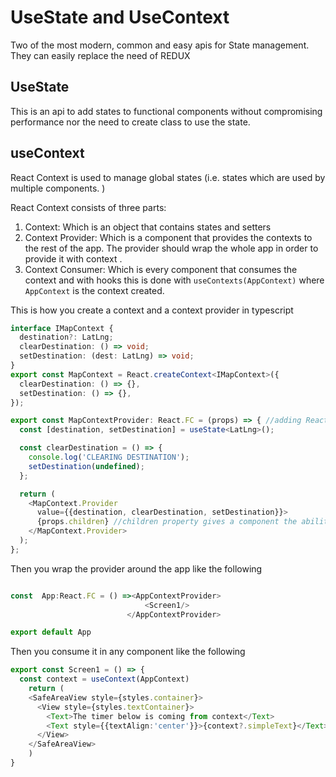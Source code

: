# UseState and UseContext 
Two of the most modern, common and easy apis for State management. They can easily replace the need of REDUX 

## UseState 
This is an api to add states  to functional components without compromising performance nor the need to create class to use the state. 

## useContext 
React Context is used to manage global states (i.e. states which are used by multiple components. )

React Context consists of three parts: 
1. Context: Which is an object that contains states and setters 
2. Context Provider: Which is a component that provides the contexts to the rest of the app. The provider should wrap the whole app in order to provide it with context . 
3. Context Consumer: Which is every component that consumes the context and with hooks this is done with `useContexts(AppContext)` where `AppContext` is the context created. 


This is how you create a context and a context provider in typescript
```ts
interface IMapContext {
  destination?: LatLng;
  clearDestination: () => void;
  setDestination: (dest: LatLng) => void;
}
export const MapContext = React.createContext<IMapContext>({
  clearDestination: () => {},
  setDestination: () => {},
});

export const MapContextProvider: React.FC = (props) => { //adding React.FC adds 'children' as a property to props. 
  const [destination, setDestination] = useState<LatLng>();

  const clearDestination = () => {
    console.log('CLEARING DESTINATION');
    setDestination(undefined);
  };

  return (
    <MapContext.Provider
      value={{destination, clearDestination, setDestination}}>
      {props.children} //children property gives a component the ability wrap other components. 
    </MapContext.Provider>
  );
};

```

Then you wrap the provider around the app like the following 

```ts

const  App:React.FC = () =><AppContextProvider>
                              <Screen1/>
                          </AppContextProvider> 

export default App
```

Then you consume it in any component like the following 

```ts
export const Screen1 = () => {
  const context = useContext(AppContext)
    return (
    <SafeAreaView style={styles.container}>
      <View style={styles.textContainer}>
        <Text>The timer below is coming from context</Text>
        <Text style={{textAlign:'center'}}>{context?.simpleText}</Text>
      </View>
    </SafeAreaView>
    )
}

```